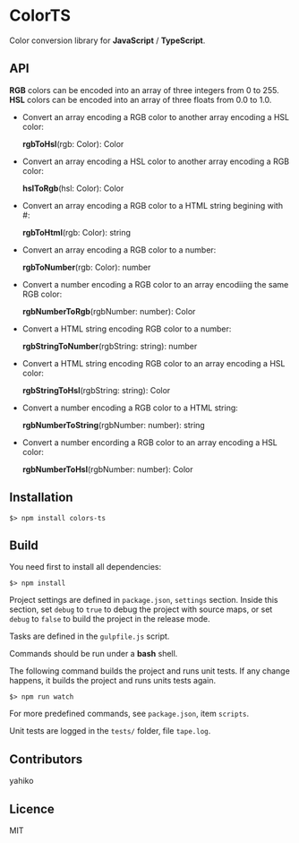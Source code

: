# ColorTS #

Color conversion library for **JavaScript** / **TypeScript**.


## API ##

**RGB** colors can be encoded into an array of three integers from 0 to 255.
**HSL** colors can be encoded into an array of three floats from 0.0 to 1.0.

* Convert an array encoding a RGB color to another array encoding a HSL color:

    **rgbToHsl**(rgb: Color): Color

* Convert an array encoding a HSL color to another array encoding a RGB color:

    **hslToRgb**(hsl: Color): Color

* Convert an array encoding a RGB color to a HTML string begining with #:

    **rgbToHtml**(rgb: Color): string

* Convert an array encoding a RGB color to a number:

    **rgbToNumber**(rgb: Color): number

* Convert a number encoding a RGB color to an array encodiing the same RGB color:

    **rgbNumberToRgb**(rgbNumber: number): Color

* Convert a HTML string encoding RGB color to a number:

    **rgbStringToNumber**(rgbString: string): number

* Convert a HTML string encoding RGB color to an array encoding a HSL color:

    **rgbStringToHsl**(rgbString: string): Color

* Convert a number encoding a RGB color to a HTML string:

    **rgbNumberToString**(rgbNumber: number): string

* Convert a number encording a RGB color to an array encoding a HSL color:

    **rgbNumberToHsl**(rgbNumber: number): Color


## Installation ##

	$> npm install colors-ts


## Build ##

You need first to install all dependencies:

	$> npm install

Project settings are defined in `package.json`, `settings` section. Inside this section, set `debug` to `true` to debug the project with source maps, or set `debug` to `false` to build the project in the release mode.

Tasks are defined in the `gulpfile.js` script.

Commands should be run under a **bash** shell.

The following command builds the project and runs unit tests. If any change happens, it builds the project and runs units tests again.

	$> npm run watch

For more predefined commands, see `package.json`, item `scripts`.

Unit tests are logged in the `tests/` folder, file `tape.log`.

## Contributors ##

yahiko


## Licence ##

MIT

